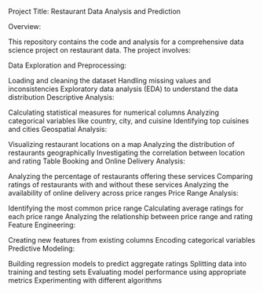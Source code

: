 Project Title: Restaurant Data Analysis and Prediction

Overview:

This repository contains the code and analysis for a comprehensive data science project on restaurant data. The project involves:

Data Exploration and Preprocessing:

Loading and cleaning the dataset
Handling missing values and inconsistencies
Exploratory data analysis (EDA) to understand the data distribution
Descriptive Analysis:

Calculating statistical measures for numerical columns
Analyzing categorical variables like country, city, and cuisine
Identifying top cuisines and cities
Geospatial Analysis:

Visualizing restaurant locations on a map
Analyzing the distribution of restaurants geographically
Investigating the correlation between location and rating
Table Booking and Online Delivery Analysis:

Analyzing the percentage of restaurants offering these services
Comparing ratings of restaurants with and without these services
Analyzing the availability of online delivery across price ranges
Price Range Analysis:

Identifying the most common price range
Calculating average ratings for each price range
Analyzing the relationship between price range and rating
Feature Engineering:

Creating new features from existing columns
Encoding categorical variables
Predictive Modeling:

Building regression models to predict aggregate ratings
Splitting data into training and testing sets
Evaluating model performance using appropriate metrics
Experimenting with different algorithms
